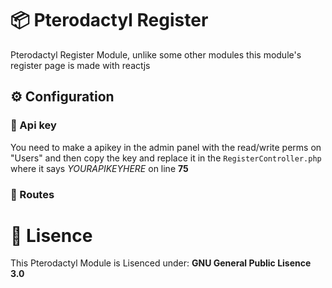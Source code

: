 # 📦 Pterodactyl Register
Pterodactyl Register Module, unlike some other modules this module's register page is made with reactjs

## ⚙️ Configuration
### 🔑 Api key
You need to make a apikey in the admin panel with the read/write perms on "Users"
and then copy the key and replace it in the `RegisterController.php` where it says *YOURAPIKEYHERE* on line __75__

### 🔗 Routes

# 📄 Lisence
This Pterodactyl Module is Lisenced under: **GNU General Public Lisence 3.0**
